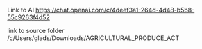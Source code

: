 


Link to AI
https://chat.openai.com/c/4deef3a1-264d-4d48-b5b8-55c9263f4d52

link to source folder
/c/Users/glads/Downloads/AGRICULTURAL_PRODUCE_ACT


